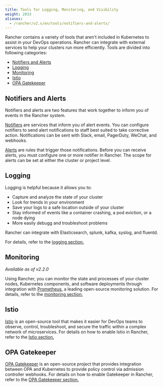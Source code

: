```yaml
---
title: Tools for Logging, Monitoring, and Visibility
weight: 2033
aliases:
  - /rancher/v2.x/en/tools/notifiers-and-alerts/
---
```


Rancher contains a variety of tools that aren't included in Kubernetes to assist in your DevOps operations. Rancher can integrate with external services to help your clusters run more efficiently. Tools are divided into following categories:

<!-- TOC -->

- [Notifiers and Alerts](#notifiers-and-alerts)
- [Logging](#logging)
- [Monitoring](#monitoring)
- [Istio](#istio)
- [OPA Gatekeeper](#opa)

<!-- /TOC -->

## Notifiers and Alerts

Notifiers and alerts are two features that work together to inform you of events in the Rancher system.

[Notifiers]({{<baseurl>}}/rancher/v2.x/en/cluster-admin/tools/notifiers) are services that inform you of alert events. You can configure notifiers to send alert notifications to staff best suited to take corrective action. Notifications can be sent with Slack, email, PagerDuty, WeChat, and webhooks.

[Alerts]({{<baseurl>}}/rancher/v2.x/en/cluster-admin/tools/alerts) are rules that trigger those notifications. Before you can receive alerts, you must configure one or more notifier in Rancher. The scope for alerts can be set at either the cluster or project level.

## Logging

Logging is helpful because it allows you to:

- Capture and analyze the state of your cluster
- Look for trends in your environment
- Save your logs to a safe location outside of your cluster
- Stay informed of events like a container crashing, a pod eviction, or a node dying
- More easily debugg and troubleshoot problems

Rancher can integrate with Elasticsearch, splunk, kafka, syslog, and fluentd.

For details, refer to the [logging section.]({{<baseurl>}}/rancher/v2.x/en/cluster-admin/tools/logging)

## Monitoring

_Available as of v2.2.0_

Using Rancher, you can monitor the state and processes of your cluster nodes, Kubernetes components, and software deployments through integration with [Prometheus](https://prometheus.io/), a leading open-source monitoring solution. For details, refer to the [monitoring section.]({{<baseurl>}}/rancher/v2.x/en/cluster-admin/tools/monitoring)

## Istio

 [Istio](https://istio.io/) is an open-source tool that makes it easier for DevOps teams to observe, control, troubleshoot, and secure the traffic within a complex network of microservices. For details on how to enable Istio in Rancher, refer to the [Istio section.]({{<baseurl>}}/rancher/v2.x/en/cluster-admin/tools/istio)

## OPA Gatekeeper

 [OPA Gatekeeper](https://github.com/open-policy-agent/gatekeeper) is an open-source project that provides integration between OPA and Kubernetes to provide policy control via admission controller webhooks. For details on how to enable Gatekeeper in Rancher, refer to the [OPA Gatekeeper section.]({{<baseurl>}}/rancher/v2.x/en/cluster-admin/tools/opa-gatekeeper)
